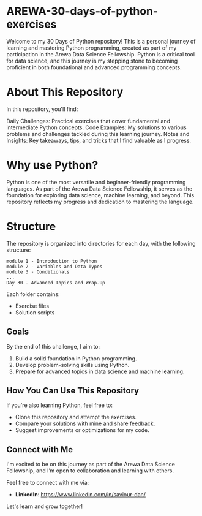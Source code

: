 # AREWA-30-days-of-python-exercises

Welcome to my 30 Days of Python repository! This is a personal journey of learning and mastering Python programming, created as part of my participation in the Arewa Data Science Fellowship. Python is a critical tool for data science, and this journey is my stepping stone to becoming proficient in both foundational and advanced programming concepts.

# About This Repository
In this repository, you'll find:

Daily Challenges: Practical exercises that cover fundamental and intermediate Python concepts.
Code Examples: My solutions to various problems and challenges tackled during this learning journey.
Notes and Insights: Key takeaways, tips, and tricks that I find valuable as I progress.

# Why use Python?
Python is one of the most versatile and beginner-friendly programming languages. As part of the Arewa Data Science Fellowship, it serves as the foundation for exploring data science, machine learning, and beyond. This repository reflects my progress and dedication to mastering the language.

# Structure
The repository is organized into directories for each day, with the following structure:

```
module 1 - Introduction to Python
module 2 - Variables and Data Types
module 3 - Conditionals
...
Day 30 - Advanced Topics and Wrap-Up
```

Each folder contains:
- Exercise files
- Solution scripts


## Goals
By the end of this challenge, I aim to:
1. Build a solid foundation in Python programming.
2. Develop problem-solving skills using Python.
3. Prepare for advanced topics in data science and machine learning.

## How You Can Use This Repository
If you're also learning Python, feel free to:
- Clone this repository and attempt the exercises.
- Compare your solutions with mine and share feedback.
- Suggest improvements or optimizations for my code.

## Connect with Me
I'm excited to be on this journey as part of the Arewa Data Science Fellowship, and I’m open to collaboration and learning with others.

Feel free to connect with me via:
- **LinkedIn**: https://www.linkedin.com/in/saviour-dan/

Let's learn and grow together!
